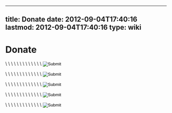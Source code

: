 
---
title: Donate
date: 2012-09-04T17:40:16
lastmod: 2012-09-04T17:40:16
type: wiki
---
Donate
======

<form action="https://authorize.payments.amazon.com/pba/paypipeline" method="post">
<input type="hidden" name="processImmediate" value="0" >\
<input type="hidden" name="accessKey" value="11SEM03K88SD016FS1G2" >\
<input type="hidden" name="signatureMethod" value="HmacSHA256" >\
<input type="hidden" name="collectShippingAddress" value="0" >\
<input type="hidden" name="amazonPaymentsAccountId" value="RWXXKGWHOFYX4ZN9NQ1BQCJBDLKV3XQ3JPUJZ6" >\
<input type="hidden" name="cobrandingStyle" value="logo" >\
<input type="hidden" name="immediateReturn" value="1" >\
<input type="hidden" name="amount" value="USD 20" >\
<input type="hidden" name="recurringFrequency" value="1 month" >\
<input type="hidden" name="description" value="Cerowrt Basic" >\
<input type="hidden" name="signatureVersion" value="2" >\
<input type="hidden" name="subscriptionPeriod" value="3 month" >\
<input type="hidden" name="signature" value="EtMcOJj4Imrhm2n2W1wVDWVwo4UKmWjn7JHCZOqVaHM=" >\
<input type="image" src="http://g-ecx.images-amazon.com/images/G/01/asp/beige_small_subscribe_withlogo_whitebg.gif" border="0">

</form>
<form action="https://authorize.payments.amazon.com/pba/paypipeline" method="post">
<input type="hidden" name="processImmediate" value="0" >\
<input type="hidden" name="accessKey" value="11SEM03K88SD016FS1G2" >\
<input type="hidden" name="signatureMethod" value="HmacSHA256" >\
<input type="hidden" name="collectShippingAddress" value="0" >\
<input type="hidden" name="amazonPaymentsAccountId" value="RWXXKGWHOFYX4ZN9NQ1BQCJBDLKV3XQ3JPUJZ6" >\
<input type="hidden" name="cobrandingStyle" value="logo" >\
<input type="hidden" name="immediateReturn" value="1" >\
<input type="hidden" name="amount" value="USD 40" >\
<input type="hidden" name="recurringFrequency" value="1 month" >\
<input type="hidden" name="description" value="Cerowrt Helper" >\
<input type="hidden" name="signatureVersion" value="2" >\
<input type="hidden" name="subscriptionPeriod" value="3 month" >\
<input type="hidden" name="signature" value="Kyo0Xe9aFPskcc9Pj7FxktCizWXrJRVfh9uaV7B6SzE=" >\
<input type="image" src="http://g-ecx.images-amazon.com/images/G/01/asp/beige_small_paynow_withmsg_whitebg.gif" border="0">

</form>
<form action="https://authorize.payments.amazon.com/pba/paypipeline" method="post">
<input type="hidden" name="processImmediate" value="0" >\
<input type="hidden" name="accessKey" value="11SEM03K88SD016FS1G2" >\
<input type="hidden" name="signatureMethod" value="HmacSHA256" >\
<input type="hidden" name="collectShippingAddress" value="0" >\
<input type="hidden" name="amazonPaymentsAccountId" value="RWXXKGWHOFYX4ZN9NQ1BQCJBDLKV3XQ3JPUJZ6" >\
<input type="hidden" name="cobrandingStyle" value="logo" >\
<input type="hidden" name="immediateReturn" value="1" >\
<input type="hidden" name="amount" value="USD 100" >\
<input type="hidden" name="recurringFrequency" value="1 month" >\
<input type="hidden" name="description" value="Friend of Cero" >\
<input type="hidden" name="signatureVersion" value="2" >\
<input type="hidden" name="subscriptionPeriod" value="3 month" >\
<input type="hidden" name="signature" value="EAGjBZLXVw9uP15v5Y7Admi+TTVm+qp3YcOWaJaUgoU=" >\
<input type="image" src="http://g-ecx.images-amazon.com/images/G/01/asp/beige_small_paynow_withmsg_lightbg.gif" border="0">

</form>
<form action="https://authorize.payments.amazon.com/pba/paypipeline" method="post">
<input type="hidden" name="processImmediate" value="0" >\
<input type="hidden" name="accessKey" value="11SEM03K88SD016FS1G2" >\
<input type="hidden" name="signatureMethod" value="HmacSHA256" >\
<input type="hidden" name="collectShippingAddress" value="0" >\
<input type="hidden" name="amazonPaymentsAccountId" value="RWXXKGWHOFYX4ZN9NQ1BQCJBDLKV3XQ3JPUJZ6" >\
<input type="hidden" name="cobrandingStyle" value="logo" >\
<input type="hidden" name="immediateReturn" value="1" >\
<input type="hidden" name="amount" value="USD 420" >\
<input type="hidden" name="recurringFrequency" value="1 month" >\
<input type="hidden" name="description" value="Friend of Cero" >\
<input type="hidden" name="signatureVersion" value="2" >\
<input type="hidden" name="subscriptionPeriod" value="3 month" >\
<input type="hidden" name="signature" value="dzigUVnPkyV6xG+S9FkhFbe2GnPb+XNFIzEpPNjjhtE=" >\
<input type="image" src="http://g-ecx.images-amazon.com/images/G/01/asp/beige_small_paynow_withmsg_lightbg.gif" border="0">

</form>
<form action="https://authorize.payments.amazon.com/pba/paypipeline" method="post">
<input type="hidden" name="processImmediate" value="0" >\
<input type="hidden" name="accessKey" value="11SEM03K88SD016FS1G2" >\
<input type="hidden" name="signatureMethod" value="HmacSHA256" >\
<input type="hidden" name="collectShippingAddress" value="0" >\
<input type="hidden" name="amazonPaymentsAccountId" value="RWXXKGWHOFYX4ZN9NQ1BQCJBDLKV3XQ3JPUJZ6" >\
<input type="hidden" name="cobrandingStyle" value="logo" >\
<input type="hidden" name="immediateReturn" value="1" >\
<input type="hidden" name="amount" value="USD 1000" >\
<input type="hidden" name="recurringFrequency" value="1 month" >\
<input type="hidden" name="description" value="Cerowrt Savior" >\
<input type="hidden" name="signatureVersion" value="2" >\
<input type="hidden" name="subscriptionPeriod" value="3 month" >\
<input type="hidden" name="signature" value="52p7zuPQEVs7su/XvcOGmps7u9z4KT0oOzJkhrwxbfg=" >\
<input type="image" src="http://g-ecx.images-amazon.com/images/G/01/asp/beige_small_paynow_withmsg_whitebg.gif" border="0">

</form>

